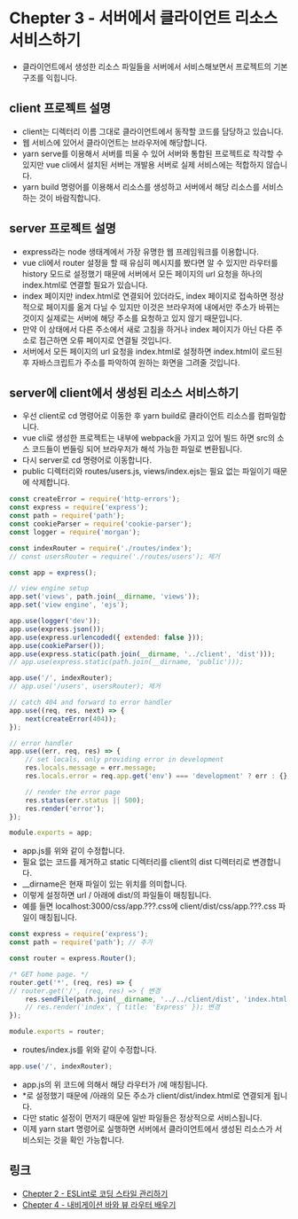 # Chepter 3 - 서버에서 클라이언트 리소스 서비스하기
- 클라이언트에서 생성한 리소스 파일들을 서버에서 서비스해보면서 프로젝트의 기본 구조를 익힙니다.
## client 프로젝트 설명
- client는 디렉터리 이름 그대로 클라이언트에서 동작할 코드를 담당하고 있습니다.
- 웹 서비스에 있어서 클라이언트는 브라우저에 해당합니다.
- yarn serve를 이용해서 서버를 띄울 수 있어 서버와 통합된 프로젝트로 착각할 수 있지만
vue cli에서 설치된 서버는 개발용 서버로 실제 서비스에는 적합하지 않습니다.
- yarn build 명령어를 이용해서 리소스를 생성하고 서버에서 해당 리소스를 서비스하는 것이 바람직합니다.
## server 프로젝트 설명
- express라는 node 생태계에서 가장 유명한 웹 프레임워크를 이용합니다.
- vue cli에서 router 설정을 할 때 유심히 메시지를 봤다면 알 수 있지만 라우터를 history 모드로 설정했기 때문에
서버에서 모든 페이지의 url 요청을 하나의 index.html로 연결할 필요가 있습니다.
- index 페이지만 index.html로 연결되어 있더라도, index 페이지로 접속하면 정상적으로 페이지를 옮겨 다닐 수 있지만
이것은 브라우저에 내에서만 주소가 바뀌는 것이지 실제로는 서버에 해당 주소를 요청하고 있지 않기 때문입니다.
- 만약 이 상태에서 다른 주소에서 새로 고침을 하거나 index 페이지가 아닌 다른 주소로 접근하면 오류 페이지로 연결될 것입니다.
- 서버에서 모든 페이지의 url 요청을 index.html로 설정하면 index.html이 로드된 후 자바스크립트가 주소를 파악하여 원하는 화면을 그려줄 것입니다.
## server에 client에서 생성된 리소스 서비스하기
- 우선 client로 cd 명령어로 이동한 후 yarn build로 클라이언트 리소스를 컴파일합니다.
- vue cli로 생성한 프로젝트는 내부에 webpack을 가지고 있어 빌드 하면 src의 소스 코드들이 번들링 되어 브라우저가 해석 가능한 파일로 변환됩니다.
- 다시 server로 cd 명령어로 이동합니다.
- public 디렉터리와 routes/users.js, views/index.ejs는 필요 없는 파일이기 때문에 삭제합니다.
``` javascript
const createError = require('http-errors');
const express = require('express');
const path = require('path');
const cookieParser = require('cookie-parser');
const logger = require('morgan');

const indexRouter = require('./routes/index');
// const usersRouter = require('./routes/users'); 제거

const app = express();

// view engine setup
app.set('views', path.join(__dirname, 'views'));
app.set('view engine', 'ejs');

app.use(logger('dev'));
app.use(express.json());
app.use(express.urlencoded({ extended: false }));
app.use(cookieParser());
app.use(express.static(path.join(__dirname, '../client', 'dist')));
// app.use(express.static(path.join(__dirname, 'public'))); 

app.use('/', indexRouter);
// app.use('/users', usersRouter); 제거

// catch 404 and forward to error handler
app.use((req, res, next) => {
    next(createError(404));
});

// error handler
app.use((err, req, res) => {
    // set locals, only providing error in development
    res.locals.message = err.message;
    res.locals.error = req.app.get('env') === 'development' ? err : {};

    // render the error page
    res.status(err.status || 500);
    res.render('error');
});

module.exports = app;
```
- app.js를 위와 같이 수정합니다.
- 필요 없는 코드를 제거하고 static 디렉터리를 client의 dist 디렉터리로 변경합니다.
- __dirname은 현재 파일이 있는 위치를 의미합니다.
- 이렇게 설정하면 url / 아래에 dist/의 파일들이 매칭됩니다.
- 예를 들면 localhost:3000/css/app.???.css에 client/dist/css/app.???.css 파일이 매칭됩니다.
``` javascript
const express = require('express');
const path = require('path'); // 추가

const router = express.Router();

/* GET home page. */
router.get('*', (req, res) => {
// router.get('/', (req, res) => { 변경
    res.sendFile(path.join(__dirname, '../../client/dist', 'index.html'));
    // res.render('index', { title: 'Express' }); 변경
});

module.exports = router;
```
- routes/index.js를 위와 같이 수정합니다.
``` javascript
app.use('/', indexRouter);
```
- app.js의 위 코드에 의해서 해당 라우터가 /에 매칭됩니다.
- *로 설정했기 때문에 /아래의 모든 주소가 client/dist/index.html로 연결되게 됩니다.
- 다만 static 설정이 먼저기 때문에 일반 파일들은 정상적으로 서비스됩니다.
- 이제 yarn start 명령어로 실행하면 서버에서 클라이언트에서 생성된 리소스가 서비스되는 것을 확인 가능합니다.
## 링크
- [Chepter 2 - ESLint로 코딩 스타일 관리하기](https://github.com/windbella/portfolio-challenge/tree/master/ch2)
- [Chepter 4 - 내비게이션 바와 뷰 라우터 배우기](https://github.com/windbella/portfolio-challenge/tree/master/ch4)
